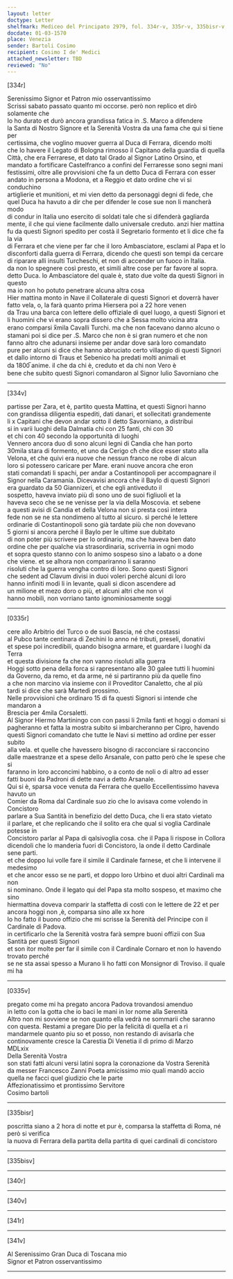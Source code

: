 ```yaml
---
layout: letter
doctype: Letter
shelfmark: Mediceo del Principato 2979, fol. 334r-v, 335r-v, 335bisr-v, 340r-v, 341r-v
docdate: 01-03-1570
place: Venezia
sender: Bartoli Cosimo
recipient: Cosimo I de' Medici
attached_newsletter: TBD
reviewed: "No"
---
```


[334r]  
  
  
Serenissimo Signor et Patron mio osservantissimo  
Scrissi sabato passato quanto mi occorse. però non replico et dirò solamente che  
Io ho durato et durò ancora grandissa fatica in .S. Marco a difendere  
la Santa di Nostro Signore et la Serenità Vostra da una fama che qui si tiene per  
certissima, che voglino muover guerra al Duca di Ferrara, dicendo molti  
che lo havere il Legato di Bologna rimosso il Capitano della guardia di quella  
Città, che era Ferrarese, et dato tal Grado al Signor Latino Orsino, et  
mandato a fortificare Castelfranco a confini del Ferraresse sono segni mani  
festissimi, oltre alle provvisioni che fa un detto Duca di Ferrara con esser  
andato in persona a Modona, et a Reggio et dato ordine che vi si conduchino  
artiglierie et munitioni, et mi vien detto da personaggi degni di fede, che  
quel Duca ha havuto a dir che per difender le cose sue non li mancherà modo  
di condur in Italia uno esercito di soldati tale che si difenderà gagliarda  
mente, il che qui viene facilmente dallo universale creduto. anzi hier mattina  
fu da questi Signori spedito per costà il Segretario formento et li dice che fa la via  
di Ferrara et che viene per far che il loro Ambasciatore, esclami al Papa et lo  
disconforti dalla guerra di Ferrara, dicendo che questi son tempi da cercare  
di riparare alli insulti Turcheschi, et non di accender un fuoco in Italia.  
da non lo spegnere così presto, et simili altre cose per far favore al sopra.  
detto Duca. lo Ambasciatore del quale è, stato due volte da questi Signori in questo  
ma io non ho potuto penetrare alcuna altra cosa  
Hier mattina monto in Nave il Collaterale di questi Signori et doverrà haver  
fatto vela, o, la farà quanto prima Hiersera poi a 22 hore venen  
da Trau una barca con lettere dello offiziale di quel luogo, a questi Signori et  
li huomini che vi erano sopra dissero che a Sessa molto vicina atra  
erano comparsi x̅mila Cavalli Turchi. ma che non facevano danno alcuno o  
stamani poi si dice per .S. Marco che non è si gran numero et che non  
fanno altro che adunarsi insieme per andar dove sarà loro comandato  
pure per alcuni si dice che hanno abruciato certo villaggio di questi Signori  
et dallo intorno di Traus et Sebenico ha predati molti animali et  
da 1800̅ anime. il che da chi è, creduto et da chi non Vero è  
bene che subito questi Signori comandaron al Signor Iulio Savorniano che  
  
---  

[334v]  
  
  
partisse per Zara, et è, partito questa Mattina, et questi Signori hanno  
con grandissa diligentia espediti, dati danari, et sollecitati grandemente  
li x Capitani che devon andar sotto il detto Savorniano, a distribui  
si in varii luoghi della Dalmatia chi con 25 fanti, chi con 30  
et chi con 40 secondo la opportunità di luoghi  
Vennero ancora duo dì sono alcuni legni di Candia che han porto  
30mila stara di formento, et uno da Cerigo cħ che dice esser stato alla  
Velona, et che quivi era nuove che nessun franco ne robe di alcun  
loro si potessero caricare per Mare. erani nuove ancora che eron  
stati comandati li spachi, per andar a Costantinopoli per accompagnare il  
Signor nella Caramania. Dicevavisi ancora che il Baylo di questi Signori  
era guardato da 50 Giannizeri, et che egli antiveduto il  
sospetto, haveva inviato più dì sono uno de suoi figliuoli et la  
haveva seco che se ne venisse per la via della Moscovia. et sebene  
a questi avisi di Candia et della Velona non si presta così intera  
fede non se ne sta nondimeno al tutto al sicuro. sì perché le lettere  
ordinarie di Costantinopoli sono già tardate più che non dovevano  
5 giorni si ancora perché il Baylo per le ultime sue dubitato  
di non poter più scrivere per lo ordinario, ma che haveva ben dato  
ordine che per qualche via strasordinaria, scriverria in ogni modo  
et sopra questo stanno con lo animo sospeso sino a labato o a done  
che viene. et se alhora non compariranno li saranno  
risoluti che la guerra vengha contro di loro. Sono questi Signori  
che sedent ad Clavum divisi in duoi voleri perché alcuni di loro  
hanno infiniti modi li in levante, quali si dicon ascendere ad  
un milione et mezo doro o più, et alcuni altri che non vi  
hanno mobili, non vorriano tanto ignominiosamente soggi  
  
---  

[0335r]  
  
  
cere allo Arbitrio del Turco o de suoi Bascia, né che costassi  
al Pubco tante centinara di Zechini lo anno né tributi, preseli, donativi  
et spese poi incredibili, quando bisogna armare, et guardare i luoghi da Terra  
et questa divisione fa che non vanno risoluti alla guerra  
Hoggi sotto pena della forca si rapresentano alle 30 galee tutti li huomini  
da Governo, da remo, et da arme, né si partiranno più da quelle fino  
a che non marcino via insieme con il Proveditor Canaletto, che al più  
tardi si dice che sarà Martedì prossimo.  
Nelle provvisioni che ordinaro 15 di fa questi Signori si intende che mandaron a  
Brescia per 4mila Corsaletti.  
Al Signor Hiermo Martiningo con con passi li 2mila fanti et hoggi o domani si  
pagheranno et fatta la mostra subito si imbarcheranno per Cipro, havendo  
questi Signori comandato che tutte le Navi si mettino ad ordine per esser subito  
alla vela. et quelle che havessero bisogno di racconciare si racconcino  
dalle maestranze et a spese dello Arsanale, con patto però che le spese che si  
faranno in loro acconcimi habbino, o a conto de noli o di altro ad esser  
fatti buoni da Padroni di dette navi a detto Arsanale.  
Qui si è, sparsa voce venuta da Ferrara che quello Eccellentissimo haveva havuto un  
Comier da Roma dal Cardinale suo zio che lo avisava come volendo in Concistoro  
parlare a Sua Santità in benefizio del detto Duca, che li era stato vietato  
il parlare, et che replicando che il solito era che qual si voglia Cardinale potesse in  
Concistoro parlar al Papa di qalsivoglia cosa. che il Papa li rispose in Collora  
dicendoli che lo manderia fuori di Concistoro, la onde il detto Cardinale sene parti.  
et che doppo lui volle fare il simile il Cardinale farnese, et che li intervene il medesimo  
et che ancor esso se ne partì, et doppo loro Urbino et duoi altri Cardinali ma non  
si nominano. Onde il legato qui del Papa sta molto sospeso, et maximo che sino  
hiermattina doveva comparir la staffetta di costì con le lettere de 22 et per  
ancora hoggi non ,è, comparsa sino alle xx hore  
Io ho fatto il buono offizio che mi scrisse la Serenità del Principe con il Cardinale di Padova.  
in certificarlo che la Serenità vostra farà sempre buoni offizii con Sua Santità per questi Signori  
et son itor molte per far il simile con il Cardinale Cornaro et non lo havendo trovato perché  
se ne sta assai spesso a Murano li ho fatti con Monsignor di Troviso. il quale mi ha  
  
---  

[0335v]  
  
  
pregato come mi ha pregato ancora Padova trovandosi amenduo  
in letto con la gotta che io baci le mani in lor nome alla Serenità  
Altro non mi sovviene se non quanto ella vedrà ne sommarii che saranno  
con questa. Restami a pregare Dio per la felicità di quella et a ri  
mandarmele quanto piu so et posso, non restando di avisarla che  
continovamente cresce la Carestia Di Venetia il dì primo di Marzo  
MDLxix  
Della Serenità Vostra  
son stati fatti alcuni versi latini sopra la coronazione da Vostra Serenità  
da messer Francesco Zanni Poeta amicissimo mio quali mandò accio  
quella ne facci quel giudizio che le parte  
Affezionatissimo et prontissimo Servitore  
Cosimo bartoli  
  
---  

[335bisr]  
  
  
poscritta siano a 2 hora di notte et pur è, comparsa la staffetta di Roma, né però si verifica  
la nuova di Ferrara della partita della partita di quei cardinali di concistoro  
  
---  

[335bisv]  
  
  
  
---  

[340r]  
  
  
  
---  

[340v]  
  
  
  
---  

[341r]  
  
  
  
---  

[341v]  
  
  
Al Serenissimo Gran Duca di Toscana mio  
Signor et Patron osservantissimo  
  
---  

